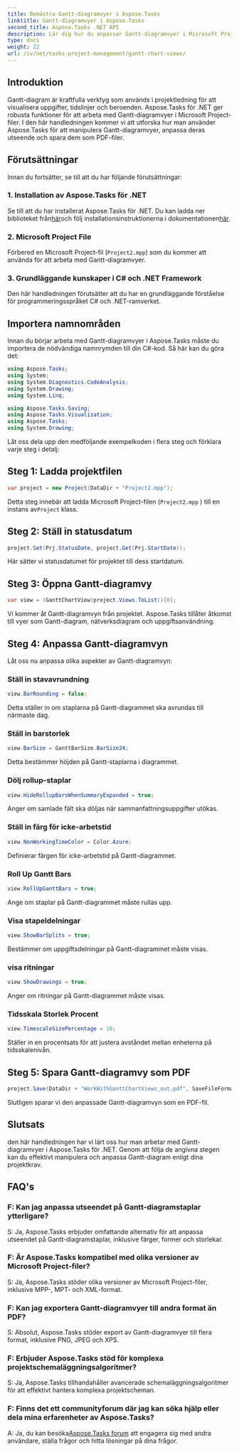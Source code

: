 ```yaml
---
title: Bemästra Gantt-diagramvyer i Aspose.Tasks
linktitle: Gantt-diagramvyer i Aspose.Tasks
second_title: Aspose.Tasks .NET API
description: Lär dig hur du anpassar Gantt-diagramvyer i Microsoft Project-filer med Aspose.Tasks för .NET. Steg-för-steg-guide för effektiv projektledning.
type: docs
weight: 22
url: /sv/net/tasks-project-management/gantt-chart-views/
---
```

## Introduktion
Gantt-diagram är kraftfulla verktyg som används i projektledning för att visualisera uppgifter, tidslinjer och beroenden. Aspose.Tasks för .NET ger robusta funktioner för att arbeta med Gantt-diagramvyer i Microsoft Project-filer. I den här handledningen kommer vi att utforska hur man använder Aspose.Tasks för att manipulera Gantt-diagramvyer, anpassa deras utseende och spara dem som PDF-filer.
## Förutsättningar
Innan du fortsätter, se till att du har följande förutsättningar:
### 1. Installation av Aspose.Tasks för .NET
 Se till att du har installerat Aspose.Tasks för .NET. Du kan ladda ner biblioteket från[här](https://releases.aspose.com/tasks/net/)och följ installationsinstruktionerna i dokumentationen[här](https://reference.aspose.com/tasks/net/).
### 2. Microsoft Project File
Förbered en Microsoft Project-fil (`Project2.mpp`) som du kommer att använda för att arbeta med Gantt-diagramvyer.
### 3. Grundläggande kunskaper i C# och .NET Framework
Den här handledningen förutsätter att du har en grundläggande förståelse för programmeringsspråket C# och .NET-ramverket.
## Importera namnområden
Innan du börjar arbeta med Gantt-diagramvyer i Aspose.Tasks måste du importera de nödvändiga namnrymden till din C#-kod. Så här kan du göra det:

```csharp
using Aspose.Tasks;
using System;
using System.Diagnostics.CodeAnalysis;
using System.Drawing;
using System.Linq;

using Aspose.Tasks.Saving;
using Aspose.Tasks.Visualization;
using Aspose.Tasks;
using System.Drawing;
```

Låt oss dela upp den medföljande exempelkoden i flera steg och förklara varje steg i detalj:
## Steg 1: Ladda projektfilen
```csharp
var project = new Project(DataDir + "Project2.mpp");
```
Detta steg innebär att ladda Microsoft Project-filen (`Project2.mpp` ) till en instans av`Project` klass.
## Steg 2: Ställ in statusdatum
```csharp
project.Set(Prj.StatusDate, project.Get(Prj.StartDate));
```
Här sätter vi statusdatumet för projektet till dess startdatum.
## Steg 3: Öppna Gantt-diagramvy
```csharp
var view = (GanttChartView)project.Views.ToList()[0];
```
Vi kommer åt Gantt-diagramvyn från projektet. Aspose.Tasks tillåter åtkomst till vyer som Gantt-diagram, nätverksdiagram och uppgiftsanvändning.
## Steg 4: Anpassa Gantt-diagramvyn
Låt oss nu anpassa olika aspekter av Gantt-diagramvyn:
### Ställ in stavavrundning
```csharp
view.BarRounding = false;
```
Detta ställer in om staplarna på Gantt-diagrammet ska avrundas till närmaste dag.
### Ställ in barstorlek
```csharp
view.BarSize = GanttBarSize.BarSize24;
```
Detta bestämmer höjden på Gantt-staplarna i diagrammet.
### Dölj rollup-staplar
```csharp
view.HideRollupBarsWhenSummaryExpanded = true;
```
Anger om samlade fält ska döljas när sammanfattningsuppgifter utökas.
### Ställ in färg för icke-arbetstid
```csharp
view.NonWorkingTimeColor = Color.Azure;
```
Definierar färgen för icke-arbetstid på Gantt-diagrammet.
### Roll Up Gantt Bars
```csharp
view.RollUpGanttBars = true;
```
Ange om staplar på Gantt-diagrammet måste rullas upp.
### Visa stapeldelningar
```csharp
view.ShowBarSplits = true;
```
Bestämmer om uppgiftsdelningar på Gantt-diagrammet måste visas.
### visa ritningar
```csharp
view.ShowDrawings = true;
```
Anger om ritningar på Gantt-diagrammet måste visas.
### Tidsskala Storlek Procent
```csharp
view.TimescaleSizePercentage = 10;
```
Ställer in en procentsats för att justera avståndet mellan enheterna på tidsskalenivån.
## Steg 5: Spara Gantt-diagramvy som PDF
```csharp
project.Save(DataDir + "WorkWithGanttChartViews_out.pdf", SaveFileFormat.Pdf);
```
Slutligen sparar vi den anpassade Gantt-diagramvyn som en PDF-fil.
## Slutsats
den här handledningen har vi lärt oss hur man arbetar med Gantt-diagramvyer i Aspose.Tasks för .NET. Genom att följa de angivna stegen kan du effektivt manipulera och anpassa Gantt-diagram enligt dina projektkrav.
## FAQ's
### F: Kan jag anpassa utseendet på Gantt-diagramstaplar ytterligare?
S: Ja, Aspose.Tasks erbjuder omfattande alternativ för att anpassa utseendet på Gantt-diagramstaplar, inklusive färger, former och storlekar.
### F: Är Aspose.Tasks kompatibel med olika versioner av Microsoft Project-filer?
S: Ja, Aspose.Tasks stöder olika versioner av Microsoft Project-filer, inklusive MPP-, MPT- och XML-format.
### F: Kan jag exportera Gantt-diagramvyer till andra format än PDF?
S: Absolut, Aspose.Tasks stöder export av Gantt-diagramvyer till flera format, inklusive PNG, JPEG och XPS.
### F: Erbjuder Aspose.Tasks stöd för komplexa projektschemaläggningsalgoritmer?
S: Ja, Aspose.Tasks tillhandahåller avancerade schemaläggningsalgoritmer för att effektivt hantera komplexa projektscheman.
### F: Finns det ett communityforum där jag kan söka hjälp eller dela mina erfarenheter av Aspose.Tasks?
 A: Ja, du kan besöka[Aspose.Tasks forum](https://forum.aspose.com/c/tasks/15) att engagera sig med andra användare, ställa frågor och hitta lösningar på dina frågor.